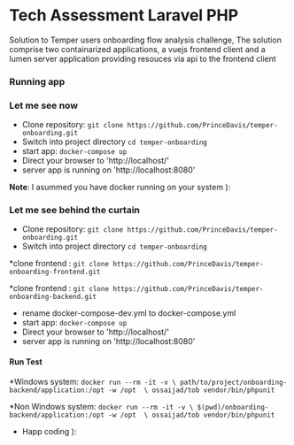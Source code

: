 # Tech Assessment Laravel PHP
Solution to Temper users onboarding flow analysis challenge, The solution comprise two containarized applications, a vuejs frontend client and a lumen server application providing resouces via api to the frontend client
### Running app

### Let me see now

* Clone repository: `git clone https://github.com/PrinceDavis/temper-onboarding.git`
* Switch into project directory `cd temper-onboarding`
* start app: `docker-compose up`
* Direct your browser to 'http://localhost/'
* server app is running on 'http://localhost:8080'

**Note**: I asummed you have docker running on your system ):
### Let me see behind the curtain

* Clone repository: `git clone https://github.com/PrinceDavis/temper-onboarding.git`
* Switch into project directory `cd temper-onboarding`

*clone frontend : `git clone https://github.com/PrinceDavis/temper-onboarding-frontend.git`

*clone frontend : `git clone https://github.com/PrinceDavis/temper-onboarding-backend.git`

* rename docker-compose-dev.yml to docker-compose.yml
* start app: `docker-compose up`
* Direct your browser to 'http://localhost/'
* server app is running on 'http://localhost:8080'

#### Run Test
*Windows system: `docker run --rm -it -v \
path/to/project/onboarding-backend/application:/opt -w /opt  \
ossaijad/tob vendor/bin/phpunit`

*Non Windows system: `docker run --rm -it -v \
$(pwd)/onboarding-backend/application:/opt -w /opt  \
ossaijad/tob vendor/bin/phpunit`

* Happ coding ):